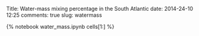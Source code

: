 Title: Water-mass mixing percentage in the South Atlantic
date:  2014-24-10 12:25
comments: true
slug: watermass

{% notebook water_mass.ipynb cells[1:] %}

